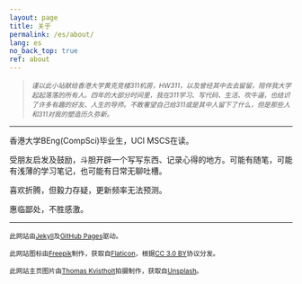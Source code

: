 ```yaml
---
layout: page
title: 关于
permalink: /es/about/
lang: es
no_back_top: true
ref: about
---
```


> *<sub>谨以此小站献给香港大学黄克竞楼311机房，HW311，以及曾经其中去去留留，陪伴我大学起起落落的所有人。四年的大部分时间里，我在311学习、写代码、生活、吹牛逼，也结识了许多有趣的好友、人生的导师。不敢奢望自己给311或是其中人留下了什么，但是那些人和311对我的塑造历久弥新。</sub>*

<hr>

香港大学BEng(CompSci)毕业生，UCI MSCS在读。

受朋友启发及鼓励，斗胆开辟一个写写东西、记录心得的地方。可能有随笔，可能有浅薄的学习笔记，也可能有日常无聊吐槽。

喜欢折腾，但毅力存疑，更新频率无法预测。

惠临鄙处，不胜感激。

<hr>

<sub>此网站由[Jekyll](https://jekyllrb.com/)及[GitHub Pages](https://pages.github.com/)驱动。</sub>

<sub>此网站图标由[Freepik](https://www.freepik.com/)制作，获取自[Flaticon](https://www.flaticon.com/)，根据[CC 3.0 BY](http://creativecommons.org/licenses/by/3.0/)协议分发。</sub>

<sub>此网站主页图片由[Thomas Kvistholt](https://unsplash.com/photos/oZPwn40zCK4?utm_source=unsplash&utm_medium=referral&utm_content=creditCopyText)拍摄制作，获取自[Unsplash](https://unsplash.com/search/photos/server?utm_source=unsplash&utm_medium=referral&utm_content=creditCopyText)。</sub>
